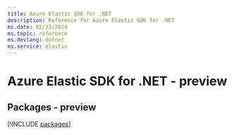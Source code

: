 ```yaml
---
title: Azure Elastic SDK for .NET
description: Reference for Azure Elastic SDK for .NET
ms.date: 02/23/2024
ms.topic: reference
ms.devlang: dotnet
ms.service: elastic
---
```

# Azure Elastic SDK for .NET - preview
## Packages - preview
[!INCLUDE [packages](elastic-index.md)]